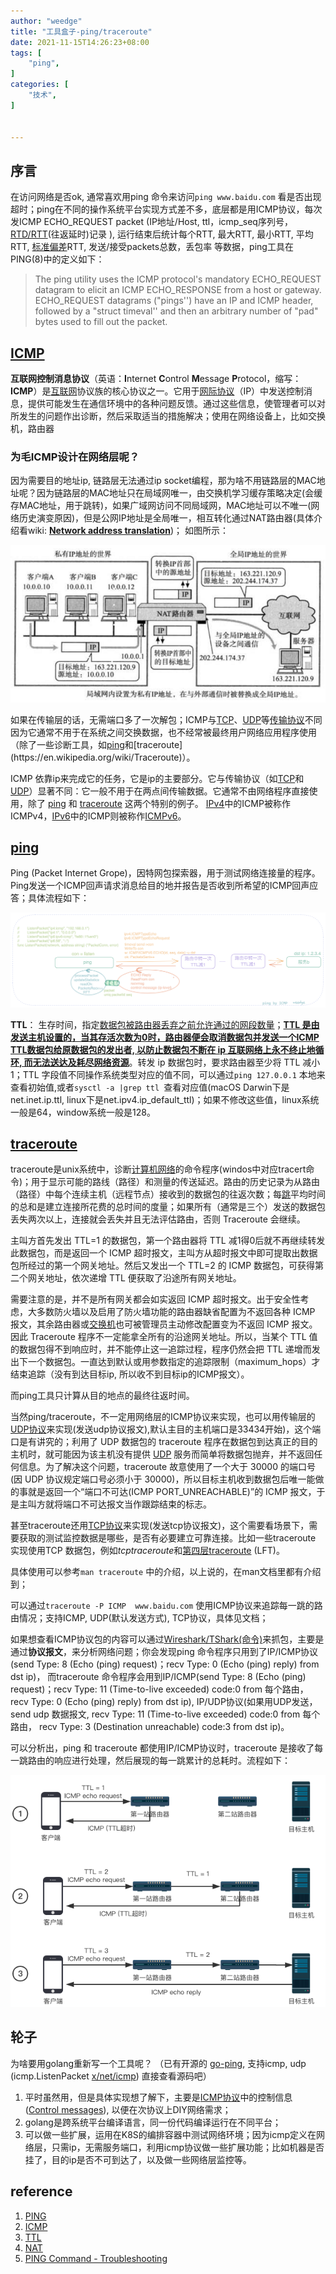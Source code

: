 ```yaml
---
author: "weedge"
title: "工具盒子-ping/traceroute"
date: 2021-11-15T14:26:23+08:00
tags: [
	"ping",
]
categories: [
	"技术",
]


---
```


## 序言

在访问网络是否ok, 通常喜欢用ping 命令来访问`ping www.baidu.com` 看是否出现超时；ping在不同的操作系统平台实现方式差不多，底层都是用ICMP协议，每次发ICMP ECHO_REQUEST packet (IP地址/Host, ttl，icmp_seq序列号，[RTD/RTT](https://en.wikipedia.org/wiki/Round-trip_delay)(往返延时)记录 ),  运行结束后统计每个RTT, 最大RTT, 最小RTT, 平均RTT, [标准偏差](https://en.wikipedia.org/wiki/Algorithms_for_calculating_variance#Welford)RTT, 发送/接受packets总数，丢包率 等数据，ping工具在PING(8)中的定义如下：

> The ping utility uses the ICMP protocol's mandatory ECHO_REQUEST datagram to elicit an ICMP ECHO_RESPONSE from a host or gateway.  ECHO_REQUEST datagrams  ("pings'') have an IP and ICMP header, followed by a "struct timeval'' and then an arbitrary number of "pad" bytes used to fill out the packet.

<!--more-->

## [ICMP](https://en.wikipedia.org/wiki/Internet_Control_Message_Protocol)

**互联网控制消息协议**（英语：**I**nternet **C**ontrol **M**essage **P**rotocol，缩写：**ICMP**）是[互联网](https://zh.wikipedia.org/wiki/互联网)协议族的核心协议之一。它用于[网际协议](https://zh.wikipedia.org/wiki/网际协议)（IP）中发送控制消息，提供可能发生在通信环境中的各种问题反馈。通过这些信息，使管理者可以对所发生的问题作出诊断，然后采取适当的措施解决；使用在网络设备上，比如交换机，路由器

### 为毛ICMP设计在网络层呢？ 

因为需要目的地址ip, 链路层无法通过ip socket编程，那为啥不用链路层的MAC地址呢？因为链路层的MAC地址只在局域网唯一，由交换机学习缓存策略决定(会缓存MAC地址，用于跳转)，如果广域网访问不同局域网，MAC地址可以不唯一(网络历史演变原因)，但是公网IP地址是全局唯一，相互转化通过NAT路由器(具体介绍看wiki: **[Network address translation](https://en.wikipedia.org/wiki/Network_address_translation)**)； 如图所示：

![NAT](https://raw.githubusercontent.com/weedge/lib/main/net/NAT.png)

如果在传输层的话，无需端口多了一次解包；ICMP与[TCP](https://en.wikipedia.org/wiki/Transmission_Control_Protocol)、[UDP](https://en.wikipedia.org/wiki/User_Datagram_Protocol)等[传输协议](https://en.wikipedia.org/wiki/Transport_protocol)不同因为它通常不用于在系统之间交换数据，也不经常被最终用户网络应用程序使用（除了一些诊断工具，如[ping](https://en.wikipedia.org/wiki/Ping_(networking_utility))和[traceroute](https://en.wikipedia.org/wiki/Traceroute)）。

ICMP 依靠ip来完成它的任务，它是ip的主要部分。它与传输协议（如[TCP](https://zh.wikipedia.org/wiki/传输控制协议)和[UDP](https://zh.wikipedia.org/wiki/用户数据报协议)）显著不同：它一般不用于在两点间传输数据。它通常不由网络程序直接使用，除了 [ping](https://zh.wikipedia.org/wiki/Ping) 和 [traceroute](https://zh.wikipedia.org/wiki/Traceroute) 这两个特别的例子。 [IPv4](https://zh.wikipedia.org/wiki/IPv4)中的ICMP被称作ICMPv4，[IPv6](https://zh.wikipedia.org/wiki/IPv6)中的ICMP则被称作[ICMPv6](https://zh.wikipedia.org/wiki/ICMPv6)。

## [ping](https://en.wikipedia.org/wiki/Ping_(networking_utility))

Ping (Packet Internet Grope)，因特网包探索器，用于测试网络连接量的程序。Ping发送一个ICMP回声请求消息给目的地并报告是否收到所希望的ICMP回声应答；具体流程如下：

![ping-icmp](https://raw.githubusercontent.com/weedge/lib/main/net/ping-icmp.png)

**TTL**： 生存时间，指定<u>数据包被路由器丢弃之前允许通过的网段数量</u>；<u>**TTL 是由发送主机设置的，当其存活次数为0时，路由器便会取消数据包并发送一个ICMP TTL数据包给原数据包的发出者, 以防止数据包不断在 ip 互联网络上永不终止地循环, 而无法送达及耗尽网络资源**</u>。转发 ip 数据包时，要求路由器至少将 TTL 减小 1；TTL 字段值不同操作系统类型对应的值不同，可以通过`ping 127.0.0.1` 本地来查看初始值,或者`sysctl -a |grep ttl `查看对应值(macOS Darwin下是net.inet.ip.ttl, linux下是net.ipv4.ip_default_ttl)；如果不修改这些值，linux系统一般是64，window系统一般是128。

## [traceroute](https://en.wikipedia.org/wiki/Traceroute)

traceroute是unix系统中，诊断[计算机网络](https://en.wikipedia.org/wiki/Computer_network)的命令程序(windos中对应tracert命令)；用于显示可能的路线（路径）和测量的传送延迟。路由的历史记录为从路由（路径）中每个连续主机（远程节点）接收到的数据包的往返次数；每[跳](https://en.wikipedia.org/wiki/Hop_(networking))平均时间的总和是建立连接所花费的总时间的度量；如果所有（通常是三个）发送的数据包丢失两次以上，连接就会丢失并且无法评估路由，否则 Traceroute 会继续。

主叫方首先发出 TTL=1 的数据包，第一个路由器将 TTL 减1得0后就不再继续转发此数据包，而是返回一个 ICMP 超时报文，主叫方从超时报文中即可提取出数据包所经过的第一个网关地址。然后又发出一个 TTL=2 的 ICMP 数据包，可获得第二个网关地址，依次递增 TTL 便获取了沿途所有网关地址。

需要注意的是，并不是所有网关都会如实返回 ICMP 超时报文。出于安全性考虑，大多数防火墙以及启用了防火墙功能的路由器缺省配置为不返回各种 ICMP 报文，其余路由器或[交换机](https://zh.wikipedia.org/wiki/交换机)也可被管理员主动修改配置变为不返回 ICMP 报文。因此 Traceroute 程序不一定能拿全所有的沿途网关地址。所以，当某个 TTL 值的数据包得不到响应时，并不能停止这一追踪过程，程序仍然会把 TTL 递增而发出下一个数据包。一直达到默认或用参数指定的追踪限制（maximum_hops）才结束追踪（没有到达目标ip, 所以收不到目标ip的ICMP报文）。

而ping工具只计算从目的地点的最终往返时间。

当然ping/traceroute，不一定用网络层的ICMP协议来实现，也可以用传输层的[UDP协议](https://en.wikipedia.org/wiki/User_Datagram_Protocol)来实现(发送udp协议报文),默认主目的主机端口是33434开始)，这个端口是有讲究的；利用了 UDP 数据包的 traceroute 程序在数据包到达真正的目的主机时，就可能因为该主机没有提供 [UDP](https://zh.wikipedia.org/wiki/用户数据报协议) 服务而简单将数据包抛弃，并不返回任何信息。为了解决这个问题，traceroute 故意使用了一个大于 30000 的端口号(因 UDP 协议规定端口号必须小于 30000)，所以目标主机收到数据包后唯一能做的事就是返回一个“端口不可达(ICMP PORT_UNREACHABLE)”的 ICMP 报文，于是主叫方就将端口不可达报文当作跟踪结束的标志。

甚至traceroute还用[TCP协议](https://en.wikipedia.org/wiki/Transmission_Control_Protocol)来实现(发送tcp协议报文)，这个需要看场景下，需要获取的测试监控数据是哪些，是否有必要建立可靠连接。比如一些traceroute 实现使用TCP 数据包，例如*tcptraceroute*和[第四层traceroute](https://en.wikipedia.org/wiki/Layer_four_traceroute) (LFT)。

具体使用可以参考`man traceroute` 中的介绍，以上说的，在man文档里都有介绍到；

可以通过`traceroute -P ICMP  www.baidu.com` 使用ICMP协议来追踪每一跳的路由情况；支持ICMP, UDP(默认发送方式), TCP协议，具体见文档；

如果想查看ICMP协议包的内容可以通过[Wireshark/TShark(命令)](https://gitlab.com/wireshark/wireshark/-/wikis/home)来抓包，主要是通过**协议报文**，来分析网络问题；你会发现ping 命令程序只用到了IP/ICMP协议(send Type: 8 (Echo (ping) request)；recv Type: 0 (Echo (ping) reply) from dst ip)， 而traceroute 命令程序会用到IP/ICMP(send Type: 8 (Echo (ping) request)；recv Type: 11 (Time-to-live exceeded) code:0 from 每个路由，recv Type: 0 (Echo (ping) reply) from dst ip), IP/UDP协议(如果用UDP发送，send udp 数据报文, recv Type: 11 (Time-to-live exceeded) code:0 from  每个路由， recv Type: 3 (Destination unreachable) code:3 from dst ip)。

可以分析出，ping 和 traceroute 都使用IP/ICMP协议时，traceroute 是接收了每一跳路由的响应进行处理，然后展现的每一跳累计的总耗时。流程如下：

![traceroute-icmp](https://raw.githubusercontent.com/weedge/lib/main/net/traceroute-icmp.png)



## 轮子

为啥要用golang重新写一个工具呢？ （已有开源的 [go-ping](https://github.com/go-ping/ping.git), 支持icmp, udp (icmp.ListenPacket [x/net/icmp](https://godoc.org/golang.org/x/net/icmp)) 直接查看源码吧）

1. 平时虽然用，但是具体实现想了解下，主要是[ICMP协议](https://en.wikipedia.org/w/index.php?title=Internet_Control_Message_Protocol)中的控制信息([Control messages](https://en.wikipedia.org/w/index.php?title=Internet_Control_Message_Protocol#Control_messages)), 以便在次协议上DIY网络需求；
2. golang是跨系统平台编译语言，同一份代码编译运行在不同平台；
3. 可以做一些扩展，运用在K8S的编排容器中测试网络环境；因为icmp定义在网络层，只需ip，无需服务端口，利用icmp协议做一些扩展功能；比如机器是否挂了，目的ip是否不可到达了，以及做一些网络层监控等。

## reference

1. [PING](https://en.wikipedia.org/wiki/Ping_(networking_utility))
2. [ICMP](https://en.wikipedia.org/wiki/Internet_Control_Message_Protocol)
3. [TTL](https://www.techtarget.com/searchnetworking/definition/time-to-live)
4. [NAT](https://en.wikipedia.org/wiki/Network_address_translation)
5. [PING Command - Troubleshooting](https://www.youtube.com/watch?v=IIicPE38O-s) 

